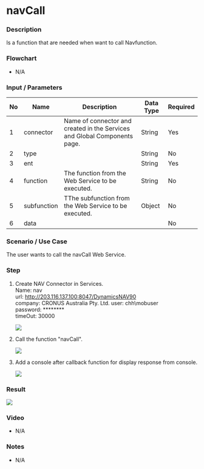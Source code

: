 # navCall

### Description

Is a function that are needed when want to call Navfunction.

### Flowchart

- N/A 

### Input / Parameters

| No | Name | Description | Data Type | Required |
| ------ | ------ | ------ |------ | ------ |
| 1 | connector | Name of connector and created in the Services and Global Components page. | String | Yes  |
| 2 | type |  | String | No  |
| 3 | ent | | String | Yes  |
| 4 | function | The function from the Web Service to be executed. | String | No  |
| 5 | subfunction | TThe subfunction from the Web Service to be executed. | Object | No |
| 6 | data |  |  | No |

### Scenario / Use Case

The user wants to call the navCall Web Service.

### Step

1. Create NAV Connector in Services.<br>
   Name: nav<br>
   url: http://203.116.137.100:8047/DynamicsNAV90<br> 
   company: CRONUS Australia Pty. Ltd.
   user: chh\mobuser<br>
   password: ********<br>
   timeOut: 30000<br>
   
   ![](../../../../document/function/Dataset/navCall/navCall-step-1.png?raw=true)
   
   
2. Call the function "navCall".
   <br>
   
   ![](../../../../document/function/Dataset/navCall/navCall-step-2.png?raw=true)
   
  
3. Add a console after callback function for       display response from console.   
   
   ![](../../../../document/function/Dataset/navCall/navCall-step-3.png?raw=true)
 
### Result
   
   ![](../../../../document/function/Dataset/navCall/navCall-result-1.png?raw=true)

### Video

- N/A

<!--[![Video](http://i.imgur.com/Ot5DWAW.png)](https://youtu.be/StTqXEQ2l-Y?t=35s)-->

### Notes

- N/A